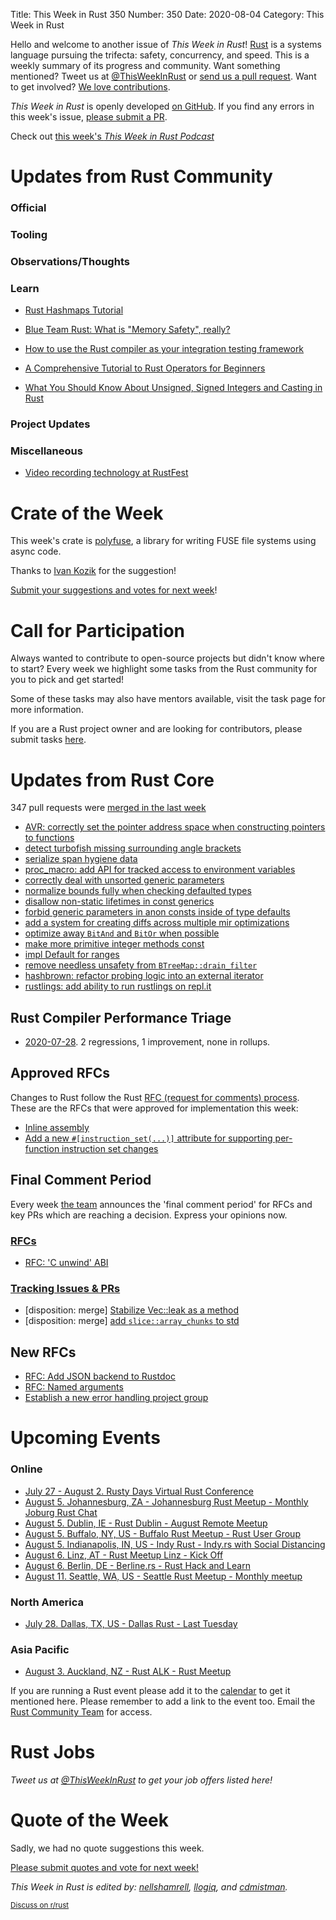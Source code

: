 Title: This Week in Rust 350
Number: 350
Date: 2020-08-04
Category: This Week in Rust

Hello and welcome to another issue of *This Week in Rust*!
[Rust](http://rust-lang.org) is a systems language pursuing the trifecta: safety, concurrency, and speed.
This is a weekly summary of its progress and community.
Want something mentioned? Tweet us at [@ThisWeekInRust](https://twitter.com/ThisWeekInRust) or [send us a pull request](https://github.com/cmr/this-week-in-rust).
Want to get involved? [We love contributions](https://github.com/rust-lang/rust/blob/master/CONTRIBUTING.md).

*This Week in Rust* is openly developed [on GitHub](https://github.com/cmr/this-week-in-rust).
If you find any errors in this week's issue, [please submit a PR](https://github.com/cmr/this-week-in-rust/pulls).

Check out [this week's *This Week in Rust Podcast*](https://rustacean-station.org/episode/024-twir-349/)

# Updates from Rust Community

### Official

### Tooling

### Observations/Thoughts

### Learn
* [Rust Hashmaps Tutorial](https://frogtok.com/very-simple-guide-to-rust-hashmaps/)

* [Blue Team Rust: What is "Memory Safety", really?](https://tiemoko.com/blog/blue-team-rust/)
* [How to use the Rust compiler as your integration testing framework](https://blog.logrocket.com/using-the-rust-compiler-as-your-integration-testing-framework/)

* [A Comprehensive Tutorial to Rust Operators for Beginners](https://towardsdatascience.com/a-comprehensive-tutorial-to-rust-operators-for-beginners-11554b2c64d4)
* [What You Should Know About Unsigned, Signed Integers and Casting in Rust](https://towardsdatascience.com/unsinged-signed-integers-and-casting-in-rust-9a847bfc398f)

### Project Updates

### Miscellaneous

* [Video recording technology at RustFest](https://estada.ch/2020/7/30/video-recording-technology-at-rustfest/)

# Crate of the Week

This week's crate is [polyfuse](https://github.com/ubnt-intrepid/polyfuse), a library for writing FUSE file systems using async code.

Thanks to [Ivan Kozik](https://users.rust-lang.org/t/crate-of-the-week/2704/795) for the suggestion!

[Submit your suggestions and votes for next week][submit_crate]!

[submit_crate]: https://users.rust-lang.org/t/crate-of-the-week/2704

# Call for Participation

Always wanted to contribute to open-source projects but didn't know where to start?
Every week we highlight some tasks from the Rust community for you to pick and get started!

Some of these tasks may also have mentors available, visit the task page for more information.

If you are a Rust project owner and are looking for contributors, please submit tasks [here][guidelines].

[guidelines]: https://users.rust-lang.org/t/twir-call-for-participation/4821

# Updates from Rust Core

347 pull requests were [merged in the last week][merged]

[merged]: https://github.com/search?q=is%3Apr+org%3Arust-lang+is%3Amerged+merged%3A2020-07-20..2020-07-27

* [AVR: correctly set the pointer address space when constructing pointers to functions](https://github.com/rust-lang/rust/pull/73270)
* [detect turbofish missing surrounding angle brackets](https://github.com/rust-lang/rust/pull/74687)
* [serialize span hygiene data](https://github.com/rust-lang/rust/pull/72121)
* [proc_macro: add API for tracked access to environment variables](https://github.com/rust-lang/rust/pull/74653)
* [correctly deal with unsorted generic parameters](https://github.com/rust-lang/rust/pull/74676)
* [normalize bounds fully when checking defaulted types](https://github.com/rust-lang/rust/pull/74670)
* [disallow non-static lifetimes in const generics](https://github.com/rust-lang/rust/pull/74051)
* [forbid generic parameters in anon consts inside of type defaults](https://github.com/rust-lang/rust/pull/74487)
* [add a system for creating diffs across multiple mir optimizations](https://github.com/rust-lang/rust/pull/74715)
* [optimize away `BitAnd` and `BitOr` when possible](https://github.com/rust-lang/rust/pull/74491)
* [make more primitive integer methods const](https://github.com/rust-lang/rust/pull/73858)
* [impl Default for ranges](https://github.com/rust-lang/rust/pull/73197)
* [remove needless unsafety from `BTreeMap::drain_filter`](https://github.com/rust-lang/rust/pull/74677)
* [hashbrown: refactor probing logic into an external iterator](https://github.com/rust-lang/hashbrown/pull/181)
* [rustlings: add ability to run rustlings on repl.it](https://github.com/rust-lang/rustlings/pull/471)

## Rust Compiler Performance Triage

* [2020-07-28](https://github.com/rust-lang/rustc-perf/blob/master/triage/2020-07-28.md).
  2 regressions, 1 improvement, none in rollups.

## Approved RFCs

Changes to Rust follow the Rust [RFC (request for comments) process](https://github.com/rust-lang/rfcs#rust-rfcs). These
are the RFCs that were approved for implementation this week:

* [Inline assembly](https://github.com/rust-lang/rfcs/pull/2873)
* [Add a new `#[instruction_set(...)]` attribute for supporting per-function instruction set changes](https://github.com/rust-lang/rfcs/pull/2867)

## Final Comment Period

Every week [the team](https://www.rust-lang.org/team.html) announces the
'final comment period' for RFCs and key PRs which are reaching a
decision. Express your opinions now.

### [RFCs](https://github.com/rust-lang/rfcs/labels/final-comment-period)

* [RFC: 'C unwind' ABI](https://github.com/rust-lang/rfcs/pull/2945)

### [Tracking Issues & PRs](https://github.com/rust-lang/rust/labels/final-comment-period)

* [disposition: merge] [Stabilize Vec::leak as a method](https://github.com/rust-lang/rust/pull/74605)
* [disposition: merge] [add `slice::array_chunks` to std](https://github.com/rust-lang/rust/pull/74373)

## New RFCs

* [RFC: Add JSON backend to Rustdoc](https://github.com/rust-lang/rfcs/pull/2963)
* [RFC: Named arguments](https://github.com/rust-lang/rfcs/pull/2964)
* [Establish a new error handling project group](https://github.com/rust-lang/rfcs/pull/2965)

# Upcoming Events

### Online
* [July 27 - August 2. Rusty Days Virtual Rust Conference](https://rusty-days.org/)
* [August 5. Johannesburg, ZA - Johannesburg Rust Meetup - Monthly Joburg Rust Chat](https://www.meetup.com/Johannesburg-Rust-Meetup/events/271875886/)
* [August 5. Dublin, IE - Rust Dublin - August Remote Meetup](https://www.meetup.com/Rust-Dublin/events/272162980/)
* [August 5. Buffalo, NY, US - Buffalo Rust Meetup - Rust User Group](https://www.meetup.com/Buffalo-Rust-Meetup/events/271511557/)
* [August 5. Indianapolis, IN, US - Indy Rust - Indy.rs with Social Distancing](https://www.meetup.com/indyrs/events/jhfstrybclbhb/)
* [August 6. Linz, AT - Rust Meetup Linz - Kick Off](https://www.meetup.com/de-DE/Rust-Linz/events/271857182/)
* [August 6. Berlin, DE - Berline.rs - Rust Hack and Learn](https://www.meetup.com/opentechschool-berlin/events/txcprrybclbjb/)
* [August 11. Seattle, WA, US - Seattle Rust Meetup - Monthly meetup](https://www.meetup.com/Seattle-Rust-Meetup/events/gskksrybclbpb/)

### North America
* [July 28. Dallas, TX, US - Dallas Rust - Last Tuesday](https://www.meetup.com/Dallas-Rust/events/nppvrrybckblc/)

### Asia Pacific
* [August 3. Auckland, NZ - Rust ALK - Rust Meetup](https://www.meetup.com/rust-akl/events/266876693/)

If you are running a Rust event please add it to the [calendar] to get
it mentioned here. Please remember to add a link to the event too.
Email the [Rust Community Team][community] for access.

[calendar]: https://www.google.com/calendar/embed?src=apd9vmbc22egenmtu5l6c5jbfc%40group.calendar.google.com
[community]: mailto:community-team@rust-lang.org

# Rust Jobs

*Tweet us at [@ThisWeekInRust](https://twitter.com/ThisWeekInRust) to get your job offers listed here!*

# Quote of the Week

Sadly, we had no quote suggestions this week.

[Please submit quotes and vote for next week!](https://users.rust-lang.org/t/twir-quote-of-the-week/328)

*This Week in Rust is edited by: [nellshamrell](https://github.com/nellshamrell), [llogiq](https://github.com/llogiq), and [cdmistman](https://github.com/cdmistman).*

<small>[Discuss on r/rust](https://www.reddit.com/r/rust/comments/i094wo/this_week_in_rust_349/)</small>
